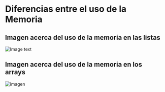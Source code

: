 # Diferencias entre el uso de la Memoria

## Imagen acerca del uso de la memoria en las listas
![Image text](https://user-images.githubusercontent.com/104604407/170883955-fb46004f-b3c2-42ff-ad7c-f3820303deeb.png)

## Imagen acerca del uso de la memoria en los arrays
![imagen](https://user-images.githubusercontent.com/104604407/170884028-1f869d64-b90b-47f3-9271-0e146c696aa7.png)
